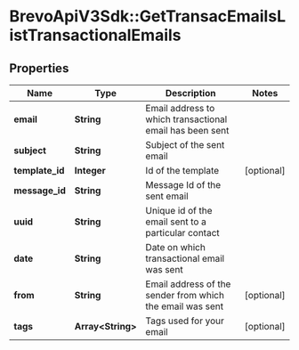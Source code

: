 # BrevoApiV3Sdk::GetTransacEmailsListTransactionalEmails

## Properties
Name | Type | Description | Notes
------------ | ------------- | ------------- | -------------
**email** | **String** | Email address to which transactional email has been sent | 
**subject** | **String** | Subject of the sent email | 
**template_id** | **Integer** | Id of the template | [optional] 
**message_id** | **String** | Message Id of the sent email | 
**uuid** | **String** | Unique id of the email sent to a particular contact | 
**date** | **String** | Date on which transactional email was sent | 
**from** | **String** | Email address of the sender from which the email was sent | [optional] 
**tags** | **Array&lt;String&gt;** | Tags used for your email | [optional] 



